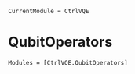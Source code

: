 ```@meta
CurrentModule = CtrlVQE
```

# QubitOperators

```@autodocs
Modules = [CtrlVQE.QubitOperators]
```
